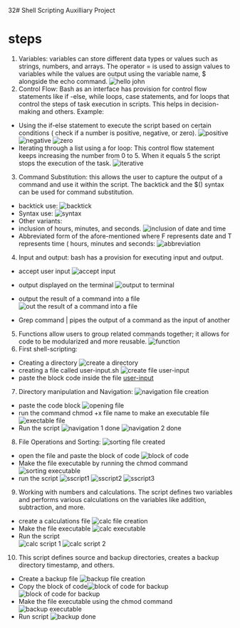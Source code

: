 32# Shell Scripting Auxilliary Project
# steps
1. Variables: variables can store different data types or values such as strings, numbers, and arrays. The operator = is used to assign values  to variables while the values are output using the variable name, $ alongside the echo command.
![hello john](https://github.com/koleshky1/fajana.kb.pbl/assets/44333161/6311f9ad-6642-4057-ae11-6f6090a9cd37)
2. Control Flow: Bash as an interface has provision for control flow statements like if -else, while loops, case statements, and for loops that control the steps of task execution in scripts. This helps in decision-making and others. Example:
-  Using the if-else statement to execute the script based on certain conditions ( check if a number is positive, negative, or zero).
![positive](https://github.com/koleshky1/fajana.kb.pbl/assets/44333161/a235d73f-a290-442c-8915-39a6d36bd3cc)
![negative](https://github.com/koleshky1/fajana.kb.pbl/assets/44333161/3c3356dc-76e6-47fb-b369-51e9a9f1b1df)
![zero](https://github.com/koleshky1/fajana.kb.pbl/assets/44333161/4247efeb-093c-4576-8d38-033f5334f3f1)
- Iterating through a list using a for loop: This control flow statement keeps increasing the number from 0 to 5. When it equals 5 the script stops the execution of the task.
![iterative](https://github.com/koleshky1/fajana.kb.pbl/assets/44333161/f01ec5cf-c799-44ce-99cf-d928c694f172)
3. Command Substitution: this allows the user to capture the output of a command and use it within the script. The backtick and the $() syntax can be used for command substitution.
- backtick use:
![backtick](https://github.com/koleshky1/fajana.kb.pbl/assets/44333161/42aa4966-1b00-451c-a542-9e6dc113d059)
- Syntax use:
![syntax](https://github.com/koleshky1/fajana.kb.pbl/assets/44333161/a6772bb0-a830-40d1-85f4-6f3a8bcab7a6)
- Other variants:
-  inclusion of hours, minutes, and seconds.
![inclusion of date and time](https://github.com/koleshky1/fajana.kb.pbl/assets/44333161/cb685900-0b1b-44ad-994d-7e741da5aadb)
-  Abbreviated form of the afore-mentioned where F represents date and T represents time ( hours, minutes and seconds:
![abbreviation ](https://github.com/koleshky1/fajana.kb.pbl/assets/44333161/fef1b8b9-23dd-49bd-988a-b7ad16ab34fa)
4. Input and output: bash has a provision for executing input and output.
-  accept user input
![accept input](https://github.com/koleshky1/fajana.kb.pbl/assets/44333161/8294597c-c6ee-4d9d-ab61-90b0b725ec8d)
- output displayed on the terminal
![output to terminal](https://github.com/koleshky1/fajana.kb.pbl/assets/44333161/1a8888ce-0fd1-498e-8a97-43f676ed8721)
- output the result of a command into a file
![out the result of a command into a file](https://github.com/koleshky1/fajana.kb.pbl/assets/44333161/c61114af-aca2-4ab0-bf83-d87bff9548ae)

-   Grep command | pipes the output of a command as the input of another

5. Functions allow users to group related commands together; it allows for code to be modularized and more reusable.
![function](https://github.com/koleshky1/fajana.kb.pbl/assets/44333161/e86116dd-41ab-40a0-8d99-ecbf612d25f3)
6. First shell-scripting:
- Creating a directory
![create a directory](https://github.com/koleshky1/fajana.kb.pbl/assets/44333161/75da311d-dac8-43d5-a4b1-6f492c478f08)  
- creating a file called user-input.sh
![create file user-input](https://github.com/koleshky1/fajana.kb.pbl/assets/44333161/c54d9df0-3ccc-4fb8-8246-35c0685689d0)
- paste the block code inside the file
[user-input](https://github.com/koleshky1/fajana.kb.pbl/assets/44333161/644b6b03-dad0-48b4-b37b-1d2d406a2b27)
7. Directory manipulation and Navigation:
![navigation file creation](https://github.com/koleshky1/fajana.kb.pbl/assets/44333161/50ea54b5-df86-4e74-81b8-ed4f131f49d1)
- paste the code block
![opening file](https://github.com/koleshky1/fajana.kb.pbl/assets/44333161/976abd8f-aa74-4a21-883e-06ce1d343c54)
-  run the command chmod +x file name to make an executable file
![exectable file](https://github.com/koleshky1/fajana.kb.pbl/assets/44333161/95322585-f4ab-4ce8-a8cd-888cf88ee6fa)
- Run the script
![navigation 1 done](https://github.com/koleshky1/fajana.kb.pbl/assets/44333161/8413160a-aa9f-439b-9ba7-9b569bd0e4ee)
![navigation 2 done](https://github.com/koleshky1/fajana.kb.pbl/assets/44333161/530e74f7-94d9-4cf1-9ae9-98b73eaab82c)
8. File Operations and Sorting:
![sorting file created](https://github.com/koleshky1/fajana.kb.pbl/assets/44333161/1479c742-4158-4e2c-9954-94e9183851a9)
- open the file and paste the block of code
![block of code](https://github.com/koleshky1/fajana.kb.pbl/assets/44333161/de580813-c64b-4461-9276-3c15c111dd2a)
- Make the file executable by running the chmod command
![sorting executable](https://github.com/koleshky1/fajana.kb.pbl/assets/44333161/95dee64b-e6a1-47cb-84c9-b6b0ae377f31)
- run the script
![sscript1](https://github.com/koleshky1/fajana.kb.pbl/assets/44333161/ed8ebfea-6a76-499a-ba63-d2a5775cf8c6)
![sscript2](https://github.com/koleshky1/fajana.kb.pbl/assets/44333161/473feeba-59a8-46da-b588-bc031cfca3c9)
![sscript3](https://github.com/koleshky1/fajana.kb.pbl/assets/44333161/84488bc3-00bb-427f-a1b2-ec38a0584692)
9. Working with numbers and calculations.
The script defines two variables and performs various calculations on the variables like addition, subtraction, and more.
-  create a calculations file
![calc file creation](https://github.com/koleshky1/fajana.kb.pbl/assets/44333161/0079f228-cba0-4a90-9918-5e68cda0618b)
- Make the file executable
![calc executable](https://github.com/koleshky1/fajana.kb.pbl/assets/44333161/63e8cf64-f337-4e8e-8021-f5cefc72601f)
-  Run the script  
![calc script 1](https://github.com/koleshky1/fajana.kb.pbl/assets/44333161/58cc7819-3d99-461e-a767-861c6fa626f5)
![calc script 2](https://github.com/koleshky1/fajana.kb.pbl/assets/44333161/2632aab6-0563-4585-a6cd-751124006276)
10. This script defines source and backup directories, creates a backup directory timestamp, and others.
-   Create a backup file
![backup file creation](https://github.com/koleshky1/fajana.kb.pbl/assets/44333161/e557fcd4-6c53-47c0-a39b-1086ab059ecb)
-  Copy the block of code![block of code for backup](https://github.com/koleshky1/fajana.kb.pbl/assets/44333161/a1fe39fc-f262-423e-b684-bcf3efaa124d)
![block of code for backup](https://github.com/koleshky1/fajana.kb.pbl/assets/44333161/a1fe39fc-f262-423e-b684-bcf3efaa124d)
- Make the file executable using the chmod command
![backup executable](https://github.com/koleshky1/fajana.kb.pbl/assets/44333161/dbbdb5fb-05b5-4bea-92ff-0f7f37ea5554)
-  Run script
![backup done](https://github.com/koleshky1/fajana.kb.pbl/assets/44333161/d1855819-1457-42c0-a86d-0fc989752123)


